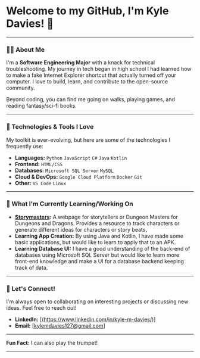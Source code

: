 # Welcome to my GitHub, I'm Kyle Davies! 👋

---

### 👨‍💻 About Me

I'm a **Software Engineering Major** with a knack for technical troubleshooting. My journey in tech began in high school I had learned how to make a fake Internet Explorer shortcut that actually turned off your computer. I love to build, learn, and contribute to the open-source community.

Beyond coding, you can find me going on walks, playing games, and reading fantasy/sci-fi books.

---

### 🚀 Technologies & Tools I Love

My toolkit is ever-evolving, but here are some of the technologies I frequently use:

* **Languages:** `Python` `JavaScript` `C#` `Java` `Kotlin`
* **Frontend:** `HTML/CSS`
* **Databases:** `Microsoft SQL Server` `MySQL`
* **Cloud & DevOps:** `Google Cloud Platform` `Docker` `Git`
* **Other:** `VS Code` `Linux`

---

### 🌱 What I'm Currently Learning/Working On

* **[Storymasters](https://kyledaviesdev.github.io/Storymasters/):** A webpage for storytellers or Dungeon Masters for Dungeons and Dragons. Provides a resource to track characters or generate different ideas for characters or story beats.
* **Learning App Creation:** By using Java and Kotlin, I have made some basic applications, but would like to learn to apply that to an APK.
* **Learning Database UI:** I have a good understanding of the back-end of databases using Microsoft SQL Server but would like to learn more front-end knowledge and make a UI for a database backend keeping track of data.

---

### 🤝 Let's Connect!

I'm always open to collaborating on interesting projects or discussing new ideas. Feel free to reach out!

* **LinkedIn:** [(https://www.linkedin.com/in/kyle-m-davies/)]
* **Email:** [kylemdavies127@gmail.com]

---

**Fun Fact:** I can also play the trumpet!

---
